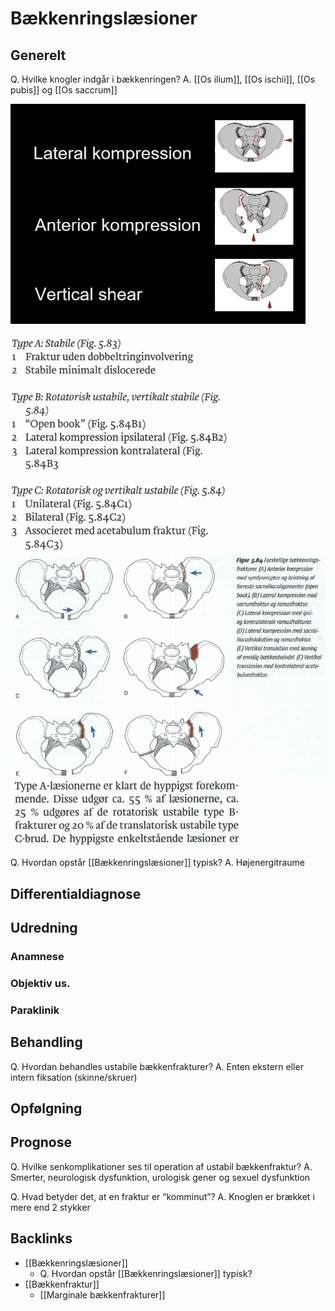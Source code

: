 # Bækkenringslæsioner
## Generelt
Q. Hvilke knogler indgår i bækkenringen?
A. [[Os ilium]], [[Os ischii]], [[Os pubis]] og [[Os saccrum]]

![](BearImages/861C93C8-2192-471F-AE09-DE859061909E-31930-00005F002C57B7CD/C76D17AF-C40F-4698-AEBA-E09AE978C2EE.png)

![](BearImages/EA1FBB11-1E82-4430-9F8F-BC4435859931-7151-00000F4EDE6A26DA/5ADB1847-47F1-4635-9BB3-70198925FF10.png)
![](BearImages/667DD9BD-8A80-4A43-96E5-7F613CA9910F-7151-00000F5BCDD9B700/3F8CB00B-FFEF-4F9D-8711-5430B8BD5346.png)
![](BearImages/40524AC5-789D-4203-8356-113AC959839A-7151-00000F86152A1D8D/ABFB23F4-AB78-44F9-AAD0-A10583715B8B.png)

Q. Hvordan opstår [[Bækkenringslæsioner]] typisk?
A. Højenergitraume

## Differentialdiagnose


## Udredning
### Anamnese

### Objektiv us.

### Paraklinik

## Behandling
Q. Hvordan behandles ustabile bækkenfrakturer?
A. Enten ekstern eller intern fiksation (skinne/skruer)

## Opfølgning


## Prognose
Q. Hvilke senkomplikationer ses til operation af ustabil bækkenfraktur?
A. Smerter, neurologisk dysfunktion, urologisk gener og sexuel dysfunktion

Q. Hvad betyder det, at en fraktur er “komminut”?
A. Knoglen er brækket i mere end 2 stykker

## Backlinks
* [[Bækkenringslæsioner]]
	* Q. Hvordan opstår [[Bækkenringslæsioner]] typisk?
* [[Bækkenfraktur]]
	* [[Marginale bækkenfrakturer]]

<!-- #anki/tag/med/Orto #anki/deck/Medicine -->

<!-- {BearID:F271406E-8BD7-4D75-B823-117EBDDB2ADE-7151-00000F13355255C2} -->
